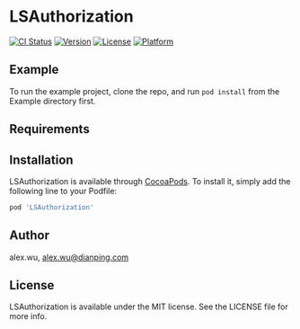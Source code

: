 # LSAuthorization

[![CI Status](https://img.shields.io/travis/alex.wu/LSAuthorization.svg?style=flat)](https://travis-ci.org/alex.wu/LSAuthorization)
[![Version](https://img.shields.io/cocoapods/v/LSAuthorization.svg?style=flat)](https://cocoapods.org/pods/LSAuthorization)
[![License](https://img.shields.io/cocoapods/l/LSAuthorization.svg?style=flat)](https://cocoapods.org/pods/LSAuthorization)
[![Platform](https://img.shields.io/cocoapods/p/LSAuthorization.svg?style=flat)](https://cocoapods.org/pods/LSAuthorization)

## Example

To run the example project, clone the repo, and run `pod install` from the Example directory first.

## Requirements

## Installation

LSAuthorization is available through [CocoaPods](https://cocoapods.org). To install
it, simply add the following line to your Podfile:

```ruby
pod 'LSAuthorization'
```

## Author

alex.wu, alex.wu@dianping.com

## License

LSAuthorization is available under the MIT license. See the LICENSE file for more info.
